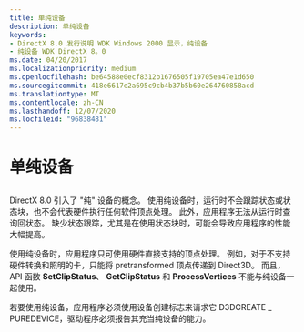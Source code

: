 ```yaml
---
title: 单纯设备
description: 单纯设备
keywords:
- DirectX 8.0 发行说明 WDK Windows 2000 显示，纯设备
- 纯设备 WDK DirectX 8。0
ms.date: 04/20/2017
ms.localizationpriority: medium
ms.openlocfilehash: be64588e0ecf8312b1676505f19705ea47e1d650
ms.sourcegitcommit: 418e6617e2a695c9cb4b37b5b60e264760858acd
ms.translationtype: MT
ms.contentlocale: zh-CN
ms.lasthandoff: 12/07/2020
ms.locfileid: "96838481"
---
```

# <a name="pure-devices"></a>单纯设备


## <span id="ddk_pure_devices_gg"></span><span id="DDK_PURE_DEVICES_GG"></span>


DirectX 8.0 引入了 "纯" 设备的概念。 使用纯设备时，运行时不会跟踪状态或状态块，也不会代表硬件执行任何软件顶点处理。 此外，应用程序无法从运行时查询回状态。 缺少状态跟踪，尤其是在使用状态块时，可能会导致应用程序的性能大幅提高。

使用纯设备时，应用程序只可使用硬件直接支持的顶点处理。 例如，对于不支持硬件转换和照明的卡，只能将 pretransformed 顶点传递到 Direct3D。 而且，API 函数 **SetClipStatus**、 **GetClipStatus** 和 **ProcessVertices** 不能与纯设备一起使用。

若要使用纯设备，应用程序必须使用设备创建标志来请求它 D3DCREATE \_ PUREDEVICE，驱动程序必须报告其充当纯设备的能力。

 

 





